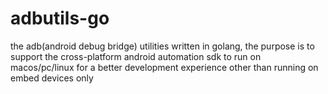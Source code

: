 # adbutils-go
the adb(android debug bridge) utilities written in golang, the purpose is to support the cross-platform android automation sdk to run on macos/pc/linux for a better development experience other than running on embed devices only 
